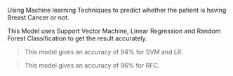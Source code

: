 Using Machine learning Techniques to predict whether the patient is having Breast Cancer or not.


This Model uses Support Vector Machine, Linear Regression and Random Forest Classification to get the result accurately.
> This model gives an accuracy of 94% for SVM and LR.

> This model gives an accuracy of 96% for RFC.
